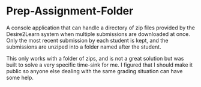 # Prep-Assignment-Folder

A console application that can handle a directory of zip files provided by the Desire2Learn system when multiple submissions are downloaded at once. Only the most recent submission by each student is kept, and the submissions are unziped into a folder named after the student.

This only works with a folder of zips, and is not a great solution but was built to solve a very specific time-sink for me. I figured that I should make it public so anyone else dealing with the same grading situation can have some help.

